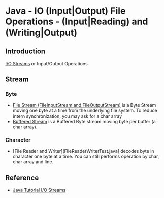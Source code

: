 # Java - IO (Input|Output) File Operations - (Input|Reading) and (Writing|Output) 


## Introduction

[I/O Streams](https://docs.oracle.com/javase/tutorial/essential/io/streams.html) or Input/Output Operations


## Stream

### Byte

  * [File Stream (FileInputStream and FileOutputStream)](FileStreamTest.java) is a Byte Stream moving one byte at a time from the underlying file system. To reduce intern synchronization, you may ask for a char array
  * [Buffered Stream](BufferedStreamTest.java) is a Buffered Byte stream moving byte per buffer (a char array).
  
### Character

  * [File Reader and Writer](FileReaderWriterTest.java] decodes byte in character one byte at a time. You can still performs operation by char, char array and line.



## Reference

  * [Java Tutorial I/O Streams](https://docs.oracle.com/javase/tutorial/essential/io/streams.html)
  